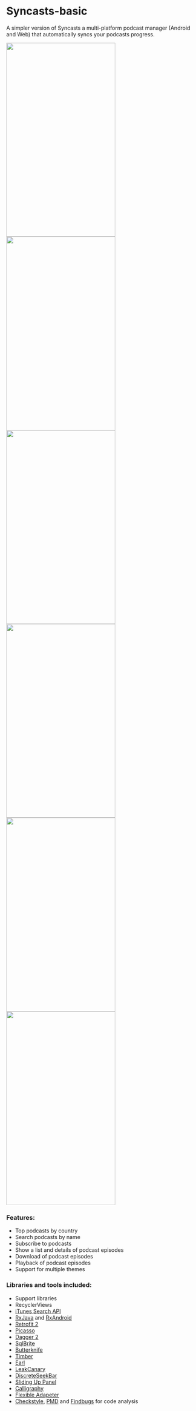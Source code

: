 ﻿# Syncasts-basic

A simpler version of Syncasts a multi-platform podcast manager (Android and Web) that automatically syncs your podcasts progress.

 <img src="https://user-images.githubusercontent.com/13208752/28739442-6c5110a4-73d1-11e7-8999-79b1b17fa15a.png" width="288" height="512"> <img src="https://user-images.githubusercontent.com/13208752/28742415-1ac3c6b6-7406-11e7-90d3-52fcfc289b89.png" width="288" height="512"> <img src="https://user-images.githubusercontent.com/13208752/28742416-1ac44e24-7406-11e7-96dc-240c0aaee3c3.png" width="288" height="512">
 <img src="https://user-images.githubusercontent.com/13208752/28742417-1ac525ce-7406-11e7-9eb7-21ea45ca356d.png" width="288" height="512"> <img src="https://user-images.githubusercontent.com/13208752/28742419-1ac97b56-7406-11e7-97c6-3871bbb844af.png" width="288" height="512"> <img src="https://user-images.githubusercontent.com/13208752/28742418-1ac68e3c-7406-11e7-85c0-1d51d051c436.png" width="288" height="512">

### Features:
- Top podcasts by country
- Search podcasts by name
- Subscribe to podcasts
- Show a list and details of podcast episodes
- Download of podcast episodes
- Playback of podcast episodes
- Support for multiple themes

### Libraries and tools included:
- Support libraries
- RecyclerViews
- [iTunes Search API](https://affiliate.itunes.apple.com/resources/documentation/itunes-store-web-service-search-api/)
- [RxJava](https://github.com/ReactiveX/RxJava) and [RxAndroid](https://github.com/ReactiveX/RxAndroid)
- [Retrofit 2](http://square.github.io/retrofit/)
- [Picasso](https://github.com/square/picasso)
- [Dagger 2](http://google.github.io/dagger/)
- [SqlBrite](https://github.com/square/sqlbrite)
- [Butterknife](https://github.com/JakeWharton/butterknife)
- [Timber](https://github.com/JakeWharton/timber)
- [Earl](https://github.com/einmalfel/Earl)
- [LeakCanary](https://github.com/square/leakcanary)
- [DiscreteSeekBar](https://github.com/AnderWeb/discreteSeekBar)
- [Sliding Up Panel](https://github.com/umano/AndroidSlidingUpPanel)
- [Calligraphy](https://github.com/chrisjenx/Calligraphy)
- [Flexible Adapeter](https://github.com/davideas/FlexibleAdapter)
- [Checkstyle](http://checkstyle.sourceforge.net/), [PMD](https://pmd.github.io/) and [Findbugs](http://findbugs.sourceforge.net/) for code analysis
